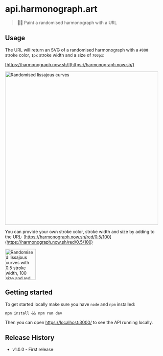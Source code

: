 # api.harmonograph.art

> 👩‍🎨 Paint a randomised harmonograph with a URL


## Usage

The URL will return an SVG of a randomised harmonograph with a `#000` stroke color, `1px` stroke width and a size of `700px`:

[https://harmonograph.now.sh/](https://harmonograph.now.sh/)

<img src="https://harmonograph.now.sh/" alt="Randomised lissajous curves" width="500">

You can provide your own stroke color, stroke width and size by adding to the URL:
[https://harmonograph.now.sh/red/0.5/100](https://harmonograph.now.sh/red/0.5/100)

<img src="https://harmonograph.now.sh/red/0.5/100" width="100" alt="Randomised lissajous curves with 0.5 stroke width, 100 size and red stroke color">


## Getting started

To get started locally make sure you have `node` and `npm` installed:

```
npm install && npm run dev
```

Then you can open [https://localhost:3000/](https://localhost:3000/) to see the API running locally.


## Release History

* v1.0.0 - First release
